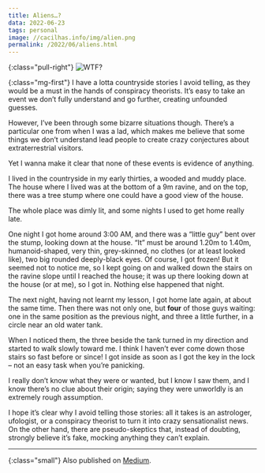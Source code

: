 ```yaml
---
title: Aliens…?
data: 2022-06-23
tags: personal
image: //cacilhas.info/img/alien.png
permalink: /2022/06/aliens.html
---
```


[medium]: https://cacilhas.medium.com/aliens-4fc040b78dd0

{:class="pull-right"} <img alt="WTF?" src="{{{ image }}}" />

{:class="mg-first"} I have a lotta countryside stories I avoid telling, as
they would be a must in the hands of conspiracy theorists. It’s easy to take an
event we don’t fully understand and go further, creating unfounded guesses.

However, I’ve been through some bizarre situations though. There’s a particular
one from when I was a lad, which makes me believe that some things we don’t
understand lead people to create crazy conjectures about extraterrestrial
visitors.

Yet I wanna make it clear that none of these events is evidence of anything.

I lived in the countryside in my early thirties, a wooded and muddy place. The
house where I lived was at the bottom of a 9m ravine, and on the top, there was
a tree stump where one could have a good view of the house.

The whole place was dimly lit, and some nights I used to get home really late.

One night I got home around 3:00 AM, and there was a “little guy” bent over the
stump, looking down at the house. “It” must be around 1.20m to 1.40m,
humanoid-shaped, very thin, grey-skinned, no clothes (or at least looked like),
two big rounded deeply-black eyes. Of course, I got frozen! But it seemed not to
notice me, so I kept going on and walked down the stairs on the ravine slope
until I reached the house; it was up there looking down at the house (or at me),
so I got in. Nothing else happened that night.

The next night, having not learnt my lesson, I got home late again, at about the
same time. Then there was not only one, but **four** of those guys waiting: one
in the same position as the previous night, and three a little further, in a
circle near an old water tank.

When I noticed them, the three beside the tank turned in my direction and
started to walk slowly toward me. I think I haven’t ever come down those stairs
so fast before or since! I got inside as soon as I got the key in the lock – not
an easy task when you’re panicking.

I really don’t know what they were or wanted, but I know I saw them, and I know
there’s no clue about their origin; saying they were unworldly is an extremely
rough assumption.

I hope it’s clear why I avoid telling those stories: all it takes is an
astrologer, ufologist, or a conspiracy theorist to turn it into crazy
sensationalist news. On the other hand, there are pseudo-skeptics that, instead
of doubting, strongly believe it’s fake, mocking anything they can’t explain.

-----

{:class="small"} Also published on [Medium][medium].